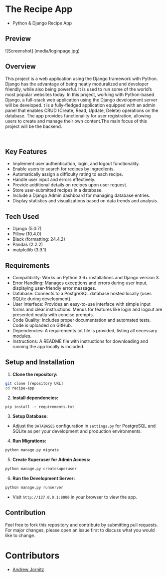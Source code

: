 # The Recipe App
- Python & Django Recipe App

## Preview

![Screenshot] (media/loginpage.jpg)

<h2>Overview</h2>
<p>
This project is a web application using the Django framework with Python. Django has the advantage of being neatly moduralized and developer friendly, while also being powerful. It is used to run some of the world’s most popular websites today. In this project, working with Python-based Django, a full-stack web application using the Django development server will be developed. t is a fully-fledged application equipped with an admin panel that enables CRUD (Create, Read, Update, Delete) operations on the database. The app provides functionality for user registration, allowing users to create and manage their own content.The main focus of this project will be the backend.
</p>

<br>

## Key Features
* Implement user authentication, login, and logout functionality.
* Enable users to search for recipes by ingredients.
* Automatically assign a difficulty rating to each recipe.
* Handle user input and errors effectively.
* Provide additional details on recipes upon user request.
* Store user-submitted recipes in a database.
* Include a Django Admin dashboard for managing database entries.
* Display statistics and visualizations based on data trends and analysis.

## Tech Used
* Django (5.0.7)
* Pillow (10.4.0)
* Black (formatting: 24.4.2)
* Pandas (2.2.2)
* matplotlib (3.9.1)

## Requirements
- Compatibility: Works on Python 3.6+ installations and Django version 3.
- Error Handling: Manages exceptions and errors during user input, displaying user-friendly error messages.
- Database: Connects to a PostgreSQL database hosted locally (uses SQLite during development).
- User Interface: Provides an easy-to-use interface with simple input forms and clear instructions. Menus for features like login and logout are presented neatly with concise prompts.
- Code Quality: Includes proper documentation and automated tests. Code is uploaded on GitHub.
- Dependencies: A requirements.txt file is provided, listing all necessary modules.
- Instructions: A README file with instructions for downloading and running the app locally is included.

## Setup and Installation

1. **Clone the repository:**

```bash
git clone [repository URL]
cd recipe-app
```

2. **Install dependencies:**

```bash
pip install -r requirements.txt
```

3. **Setup Database:**

- Adjust the `DATABASES` configuration in `settings.py` for PostgreSQL and SQLite as per your development and production environments.

4. **Run Migrations:**

```bash
python manage.py migrate
```

5. **Create Superuser for Admin Access:**

```bash
python manage.py createsuperuser
```

6. **Run the Development Server:**

```bash
python manage.py runserver
```

- Visit `http://127.0.0.1:8000` in your browser to view the app.

## Contribution
Feel free to fork this repository and contribute by submitting pull requests. For major changes, please open an issue first to discuss what you would like to change.

# Contributors
- [Andrew Jornitz](https://github.com/Vanuck)


  